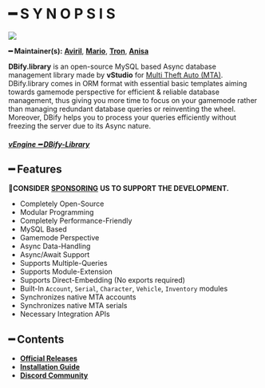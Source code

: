 # ━ S Y N O P S I S

![](https://raw.githubusercontent.com/ov-sa/DBify.library/Documentation/assets/dbify_banner.png)

**━ Maintainer(s):** [**Aviril**](https://github.com/Aviril), [**Mario**](https://github.com/OvileAmriam), [**Tron**](https://github.com/OvileAmriam), [**Anisa**](https://github.com/Anisa-Nur)

**DBify.library** is an open-source MySQL based Async database management library made by **vStudio** for [Multi Theft Auto \(MTA\)](https://multitheftauto.com/). DBify.library comes in ORM format with essential basic templates aiming towards gamemode perspective for efficient & reliable database management, thus giving you more time to focus on your gamemode rather than managing redundant database queries or reinventing the wheel. Moreover, DBify helps you to process your queries efficiently without freezing the server due to its Async nature.

##### [**vEngine ━ DBify-Library**](https://github.com/ov-studio/DBify-Library)

## ━ Features

💎**CONSIDER** [**SPONSORING**](https://ko-fi.com/ovstudio) **US TO SUPPORT THE DEVELOPMENT.**

* Completely Open-Source
* Modular Programming
* Completely Performance-Friendly
* MySQL Based
* Gamemode Perspective
* Async Data-Handling
* Async/Await Support
* Supports Multiple-Queries
* Supports Module-Extension
* Supports Direct-Embedding (No exports required)
* Built-In `Account`, `Serial`, `Character`, `Vehicle`, `Inventory` modules
* Synchronizes native MTA accounts
* Synchronizes native MTA serials
* Necessary Integration APIs

## ━ Contents

* [**Official Releases**](https://github.com/ov-sa/DBify.library/releases)
* [**Installation Guide**](https://github.com/ov-sa/DBify.library/wiki)
* [**Discord Community**](http://discord.gg/sVCnxPW)
